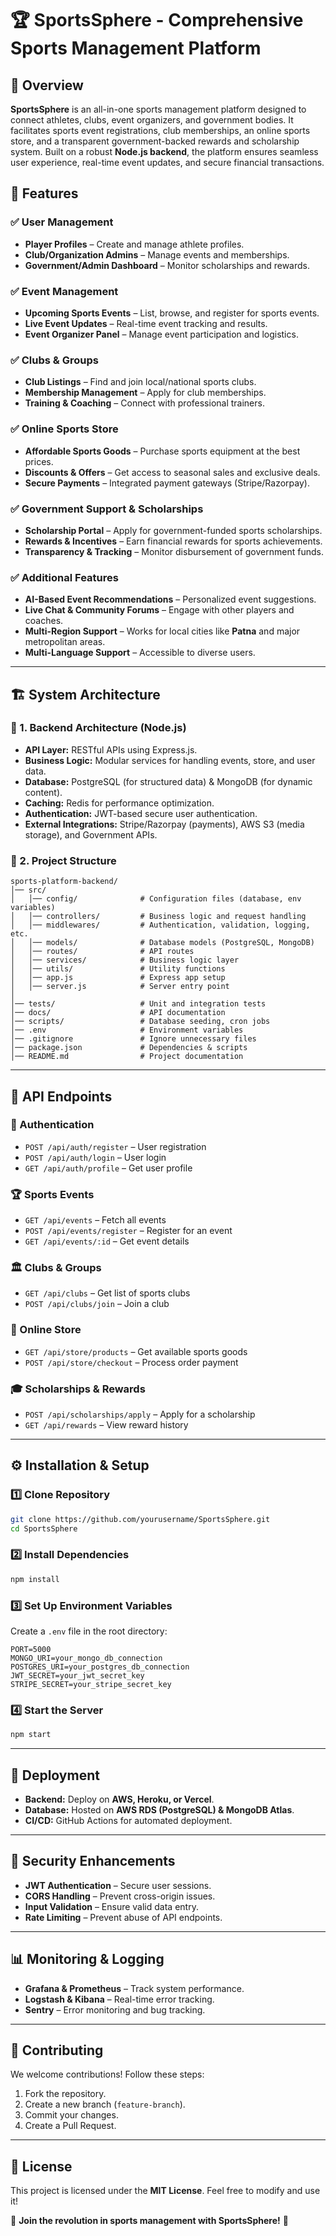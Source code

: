 # 🏆 SportsSphere - Comprehensive Sports Management Platform

## 📌 Overview
**SportsSphere** is an all-in-one sports management platform designed to connect athletes, clubs, event organizers, and government bodies. It facilitates sports event registrations, club memberships, an online sports store, and a transparent government-backed rewards and scholarship system. Built on a robust **Node.js backend**, the platform ensures seamless user experience, real-time event updates, and secure financial transactions.

## 🚀 Features
### ✅ User Management
- **Player Profiles** – Create and manage athlete profiles.
- **Club/Organization Admins** – Manage events and memberships.
- **Government/Admin Dashboard** – Monitor scholarships and rewards.

### ✅ Event Management
- **Upcoming Sports Events** – List, browse, and register for sports events.
- **Live Event Updates** – Real-time event tracking and results.
- **Event Organizer Panel** – Manage event participation and logistics.

### ✅ Clubs & Groups
- **Club Listings** – Find and join local/national sports clubs.
- **Membership Management** – Apply for club memberships.
- **Training & Coaching** – Connect with professional trainers.

### ✅ Online Sports Store
- **Affordable Sports Goods** – Purchase sports equipment at the best prices.
- **Discounts & Offers** – Get access to seasonal sales and exclusive deals.
- **Secure Payments** – Integrated payment gateways (Stripe/Razorpay).

### ✅ Government Support & Scholarships
- **Scholarship Portal** – Apply for government-funded sports scholarships.
- **Rewards & Incentives** – Earn financial rewards for sports achievements.
- **Transparency & Tracking** – Monitor disbursement of government funds.

### ✅ Additional Features
- **AI-Based Event Recommendations** – Personalized event suggestions.
- **Live Chat & Community Forums** – Engage with other players and coaches.
- **Multi-Region Support** – Works for local cities like **Patna** and major metropolitan areas.
- **Multi-Language Support** – Accessible to diverse users.

---

## 🏗️ System Architecture
### 🏢 1. Backend Architecture (Node.js)
- **API Layer:** RESTful APIs using Express.js.
- **Business Logic:** Modular services for handling events, store, and user data.
- **Database:** PostgreSQL (for structured data) & MongoDB (for dynamic content).
- **Caching:** Redis for performance optimization.
- **Authentication:** JWT-based secure user authentication.
- **External Integrations:** Stripe/Razorpay (payments), AWS S3 (media storage), and Government APIs.

### 📂 2. Project Structure
```
sports-platform-backend/
│── src/
│   │── config/              # Configuration files (database, env variables)
│   │── controllers/         # Business logic and request handling
│   │── middlewares/         # Authentication, validation, logging, etc.
│   │── models/              # Database models (PostgreSQL, MongoDB)
│   │── routes/              # API routes
│   │── services/            # Business logic layer
│   │── utils/               # Utility functions
│   │── app.js               # Express app setup
│   │── server.js            # Server entry point
│
│── tests/                   # Unit and integration tests
│── docs/                    # API documentation
│── scripts/                 # Database seeding, cron jobs
│── .env                     # Environment variables
│── .gitignore               # Ignore unnecessary files
│── package.json             # Dependencies & scripts
│── README.md                # Project documentation
```

---

## 📡 API Endpoints
### 🔑 Authentication
- `POST /api/auth/register` – User registration
- `POST /api/auth/login` – User login
- `GET /api/auth/profile` – Get user profile

### 🏆 Sports Events
- `GET /api/events` – Fetch all events
- `POST /api/events/register` – Register for an event
- `GET /api/events/:id` – Get event details

### 🏛️ Clubs & Groups
- `GET /api/clubs` – Get list of sports clubs
- `POST /api/clubs/join` – Join a club

### 🛒 Online Store
- `GET /api/store/products` – Get available sports goods
- `POST /api/store/checkout` – Process order payment

### 🎓 Scholarships & Rewards
- `POST /api/scholarships/apply` – Apply for a scholarship
- `GET /api/rewards` – View reward history

---

## ⚙️ Installation & Setup
### 1️⃣ Clone Repository
```sh
git clone https://github.com/yourusername/SportsSphere.git
cd SportsSphere
```

### 2️⃣ Install Dependencies
```sh
npm install
```

### 3️⃣ Set Up Environment Variables
Create a `.env` file in the root directory:
```env
PORT=5000
MONGO_URI=your_mongo_db_connection
POSTGRES_URI=your_postgres_db_connection
JWT_SECRET=your_jwt_secret_key
STRIPE_SECRET=your_stripe_secret_key
```

### 4️⃣ Start the Server
```sh
npm start
```

---

## 🚀 Deployment
- **Backend:** Deploy on **AWS, Heroku, or Vercel**.
- **Database:** Hosted on **AWS RDS (PostgreSQL) & MongoDB Atlas**.
- **CI/CD:** GitHub Actions for automated deployment.

---

## 🔐 Security Enhancements
- **JWT Authentication** – Secure user sessions.
- **CORS Handling** – Prevent cross-origin issues.
- **Input Validation** – Ensure valid data entry.
- **Rate Limiting** – Prevent abuse of API endpoints.

---

## 📊 Monitoring & Logging
- **Grafana & Prometheus** – Track system performance.
- **Logstash & Kibana** – Real-time error tracking.
- **Sentry** – Error monitoring and bug tracking.

---

## 🤝 Contributing
We welcome contributions! Follow these steps:
1. Fork the repository.
2. Create a new branch (`feature-branch`).
3. Commit your changes.
4. Create a Pull Request.

---

## 📜 License
This project is licensed under the **MIT License**. Feel free to modify and use it!

🚀 **Join the revolution in sports management with SportsSphere!** 🎉

